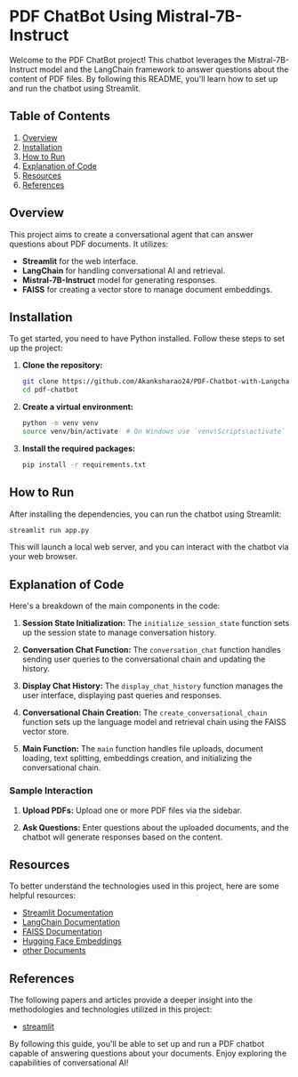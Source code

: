 # PDF ChatBot Using Mistral-7B-Instruct

Welcome to the PDF ChatBot project! This chatbot leverages the Mistral-7B-Instruct model and the LangChain framework to answer questions about the content of PDF files. By following this README, you'll learn how to set up and run the chatbot using Streamlit.

## Table of Contents
1. [Overview](#overview)
2. [Installation](#installation)
3. [How to Run](#how-to-run)
4. [Explanation of Code](#explanation-of-code)
5. [Resources](#resources)
6. [References](#references)

## Overview
This project aims to create a conversational agent that can answer questions about PDF documents. It utilizes:
- **Streamlit** for the web interface.
- **LangChain** for handling conversational AI and retrieval.
- **Mistral-7B-Instruct** model for generating responses.
- **FAISS** for creating a vector store to manage document embeddings.

## Installation
To get started, you need to have Python installed. Follow these steps to set up the project:

1. **Clone the repository:**
   ```bash
   git clone https://github.com/Akanksharao24/PDF-Chatbot-with-Langchain-and-Streamlit
   cd pdf-chatbot
   ```

2. **Create a virtual environment:**
   ```bash
   python -m venv venv
   source venv/bin/activate  # On Windows use `venv\Scripts\activate`
   ```

3. **Install the required packages:**
   ```bash
   pip install -r requirements.txt
   ```

## How to Run
After installing the dependencies, you can run the chatbot using Streamlit:

```bash
streamlit run app.py
```

This will launch a local web server, and you can interact with the chatbot via your web browser.

## Explanation of Code
Here's a breakdown of the main components in the code:

1. **Session State Initialization:**
   The `initialize_session_state` function sets up the session state to manage conversation history.

2. **Conversation Chat Function:**
   The `conversation_chat` function handles sending user queries to the conversational chain and updating the history.

3. **Display Chat History:**
   The `display_chat_history` function manages the user interface, displaying past queries and responses.

4. **Conversational Chain Creation:**
   The `create_conversational_chain` function sets up the language model and retrieval chain using the FAISS vector store.

5. **Main Function:**
   The `main` function handles file uploads, document loading, text splitting, embeddings creation, and initializing the conversational chain.

### Sample Interaction
1. **Upload PDFs:**
   Upload one or more PDF files via the sidebar.
   
2. **Ask Questions:**
   Enter questions about the uploaded documents, and the chatbot will generate responses based on the content.

## Resources
To better understand the technologies used in this project, here are some helpful resources:

- [Streamlit Documentation](https://docs.streamlit.io/)
- [LangChain Documentation](https://langchain.readthedocs.io/)
- [FAISS Documentation](https://faiss.ai/)
- [Hugging Face Embeddings](https://huggingface.co/TheBloke/Mistral-7B-Instruct-v0.1-GGUF/tree/main)
- [other Documents](https://www.irjmets.com/uploadedfiles/paper//issue_7_july_2023/43587/final/fin_irjmets1690455507.pdf) 

## References
The following papers and articles provide a deeper insight into the methodologies and technologies utilized in this project:

- [streamlit]([https://arxiv.org/abs/1702.08734](https://github.com/mistralai/cookbook/tree/main/third_party/streamlit))

By following this guide, you'll be able to set up and run a PDF chatbot capable of answering questions about your documents. Enjoy exploring the capabilities of conversational AI!
